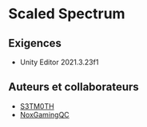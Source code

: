 # Scaled Spectrum

## Exigences

- Unity Editor 2021.3.23f1

## Auteurs et collaborateurs

- [S3TM0TH](https://github.com/S3TM0TH)
- [NoxGamingQC](https://github.com/NoxGamingQC)
